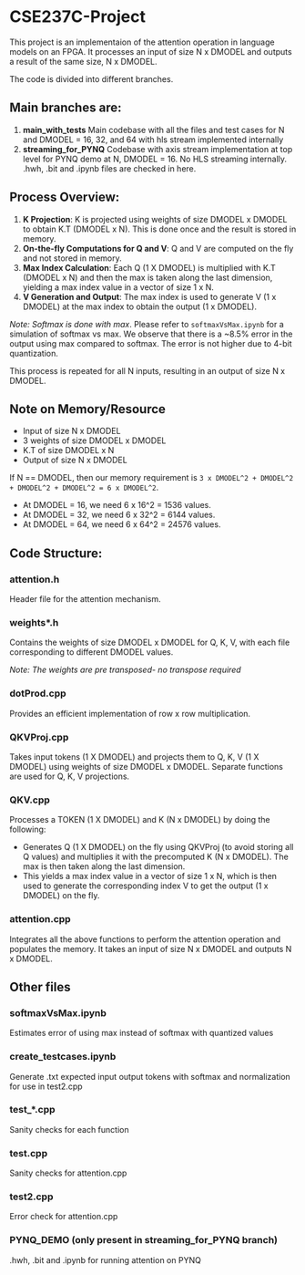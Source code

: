 ﻿# CSE237C-Project

This project is an implementaion of the attention operation in language models on an FPGA. It processes an input of size N x DMODEL and outputs a result of the same size, N x DMODEL.

The code is divided into different branches.

## Main branches are:

1. **main_with_tests**
Main codebase with all the files and test cases for N and DMODEL = 16, 32, and 64 with hls stream implemented internally
2. **streaming_for_PYNQ**
Codebase with axis stream implementation at top level for PYNQ demo at N, DMODEL = 16. No HLS streaming internally. .hwh, .bit and .ipynb files are checked in here.


## Process Overview:

1. **K Projection**: K is projected using weights of size DMODEL x DMODEL to obtain K.T (DMODEL x N). This is done once and the result is stored in memory.
2. **On-the-fly Computations for Q and V**: Q and V are computed on the fly and not stored in memory.
3. **Max Index Calculation**: Each Q (1 X DMODEL) is multiplied with K.T (DMODEL x N) and then the max is taken along the last dimension, yielding a max index value in a vector of size 1 x N.
4. **V Generation and Output**: The max index is used to generate V (1 x DMODEL) at the max index to obtain the output (1 x DMODEL).

*Note: Softmax is done with max*. Please refer to `softmaxVsMax.ipynb` for a simulation of softmax vs max. We observe that there is a ~8.5% error in the output using max compared to softmax. The error is not higher due to 4-bit quantization.

This process is repeated for all N inputs, resulting in an output of size N x DMODEL.

## Note on Memory/Resource 

- Input of size N x DMODEL
- 3 weights of size DMODEL x DMODEL
- K.T of size DMODEL x N
- Output of size N x DMODEL

If N == DMODEL, then our memory requirement is `3 x DMODEL^2 + DMODEL^2 + DMODEL^2 + DMODEL^2 = 6 x DMODEL^2`.

- At DMODEL = 16, we need 6 x 16^2 = 1536 values.
- At DMODEL = 32, we need 6 x 32^2 = 6144 values.
- At DMODEL = 64, we need 6 x 64^2 = 24576 values.

## Code Structure:

### attention.h
Header file for the attention mechanism.

### weights*.h
Contains the weights of size DMODEL x DMODEL for Q, K, V, with each file corresponding to different DMODEL values.

*Note: The weights are pre transposed- no transpose required*


### dotProd.cpp
Provides an efficient implementation of row x row multiplication.

### QKVProj.cpp
Takes input tokens (1 X DMODEL) and projects them to Q, K, V (1 X DMODEL) using weights of size DMODEL x DMODEL. Separate functions are used for Q, K, V projections.

### QKV.cpp
Processes a TOKEN (1 X DMODEL) and K (N x DMODEL) by doing the following:
 - Generates Q (1 X DMODEL) on the fly using QKVProj (to avoid storing all Q values) and multiplies it with the precomputed K (N x DMODEL). The max is then taken along the last dimension.
 - This yields a max index value in a vector of size 1 x N, which is then used to generate the corresponding index V to get the output (1 x DMODEL) on the fly.

### attention.cpp
Integrates all the above functions to perform the attention operation and populates the memory. It takes an input of size N x DMODEL and outputs N x DMODEL.

## Other files

### softmaxVsMax.ipynb
Estimates error of using max instead of softmax with quantized values

### create_testcases.ipynb
Generate .txt expected input output tokens with softmax and normalization for use in test2.cpp

### test_*.cpp
Sanity checks for each function

### test.cpp
Sanity checks for attention.cpp

### test2.cpp
Error check for attention.cpp

### PYNQ_DEMO (only present in streaming_for_PYNQ branch)
.hwh, .bit and .ipynb for running attention on PYNQ

